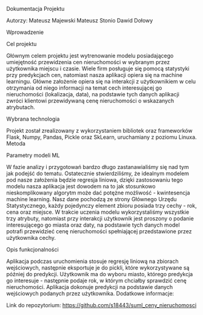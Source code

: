 Dokumentacja Projektu

Autorzy:
Mateusz Majewski
Mateusz Stonio
Dawid Dołowy


Wprowadzenie

Cel projektu

Głównym celem projektu jest wytrenowanie modelu posiadającego umiejętność przewidzenia cen nieruchomości w wybranym przez użytkownika miejscu i czasie. Wiele firm posługuje się pomocą statystyki przy predykcjach cen, natomiast nasza aplikacji opiera się na machine learningu. Główne założenie opiera się na interakcji z użytkownikiem w celu otrzymania od niego informacji na temat cech interesującej go nieruchomości (lokalizacja, data), na podstawie tych danych aplikacji zwróci klientowi przewidywaną cenę nieruchomości o wskazanych atrybutach.

Wybrana technologia

Projekt został zrealizowany z wykorzystaniem bibliotek oraz frameworków Flask, Numpy, Pandas, Pickle oraz SkLearn, uruchamiany z poziomu Linuxa.
Metoda

Parametry modeli ML

W fazie analizy i przygotowań bardzo długo zastanawialiśmy się nad tym jak podejść do tematu. Ostatecznie stwierdziliśmy, że idealnym modelem pod nasze założenia będzie regresja liniowa, dzięki zastosowaniu tego modelu nasza aplikacja jest dowodem na to jak stosunkowo nieskomplikowany algorytm może dać potężne możliwość - kwintesencja machine learning. 
Nasz dane pochodzą ze strony Głównego Urzędu Statystycznego, każdy pojedynczy element zbioru posiada trzy cechy - rok, cena oraz miejsce. 
W trakcie uczenia modelu wykorzystaliśmy  wszystkie trzy atrybuty, natomiast przy interakcji użytkownik jest proszony o podanie interesującego go miasta oraz daty, na podstawie tych danych model potrafi przewidzieć cenę nieruchomości spełniającej przedstawione przez użytkownika cechy.

Opis funkcjonalności

Aplikacja podczas uruchomienia stosuje regresję liniową na zbiorach wejściowych, następnie eksportuje je do pickli, które wykorzystywane są później do predykcji. Użytkownik ma do wyboru miasto, którego predykcja go interesuje - następnie podaje rok, w którym chciałby sprawdzić cenę nieruchomości. Aplikacja dokonuje predykcji na podstawie danych wejściowych podanych przez użytkownika.
Dodatkowe informacje:

Link do repozytorium: https://github.com/s18443/suml_ceny_nieruchomosci
